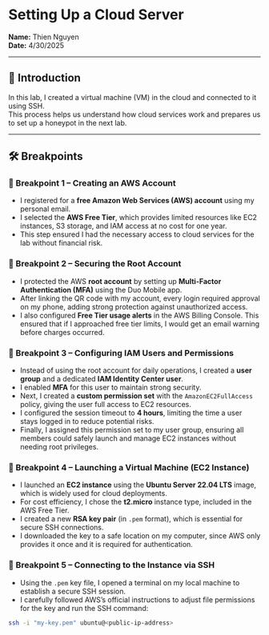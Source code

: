 # Setting Up a Cloud Server

**Name:** Thien Nguyen  
**Date:** 4/30/2025  

---

## 📖 Introduction
In this lab, I created a virtual machine (VM) in the cloud and connected to it using SSH.  
This process helps us understand how cloud services work and prepares us to set up a honeypot in the next lab.  

---

## 🛠 Breakpoints

### 🔹 Breakpoint 1 – Creating an AWS Account
- I registered for a **free Amazon Web Services (AWS) account** using my personal email.  
- I selected the **AWS Free Tier**, which provides limited resources like EC2 instances, S3 storage, and IAM access at no cost for one year.  
- This step ensured I had the necessary access to cloud services for the lab without financial risk.  

### 🔹 Breakpoint 2 – Securing the Root Account
- I protected the AWS **root account** by setting up **Multi-Factor Authentication (MFA)** using the Duo Mobile app.  
- After linking the QR code with my account, every login required approval on my phone, adding strong protection against unauthorized access.  
- I also configured **Free Tier usage alerts** in the AWS Billing Console. This ensured that if I approached free tier limits, I would get an email warning before charges occurred.  

### 🔹 Breakpoint 3 – Configuring IAM Users and Permissions
- Instead of using the root account for daily operations, I created a **user group** and a dedicated **IAM Identity Center user**.  
- I enabled **MFA** for this user to maintain strong security.  
- Next, I created a **custom permission set** with the `AmazonEC2FullAccess` policy, giving the user full access to EC2 resources.  
- I configured the session timeout to **4 hours**, limiting the time a user stays logged in to reduce potential risks.  
- Finally, I assigned this permission set to my user group, ensuring all members could safely launch and manage EC2 instances without needing root privileges.  

### 🔹 Breakpoint 4 – Launching a Virtual Machine (EC2 Instance)
- I launched an **EC2 instance** using the **Ubuntu Server 22.04 LTS** image, which is widely used for cloud deployments.  
- For cost efficiency, I chose the **t2.micro** instance type, included in the AWS Free Tier.  
- I created a new **RSA key pair** (in `.pem` format), which is essential for secure SSH connections.  
- I downloaded the key to a safe location on my computer, since AWS only provides it once and it is required for authentication.  

### 🔹 Breakpoint 5 – Connecting to the Instance via SSH
- Using the `.pem` key file, I opened a terminal on my local machine to establish a secure SSH session.  
- I carefully followed AWS’s official instructions to adjust file permissions for the key and run the SSH command:  

```bash
ssh -i "my-key.pem" ubuntu@<public-ip-address>
